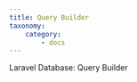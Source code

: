 ```yaml
---
title: Query Builder
taxonomy:
    category:
        - docs
---
```


Laravel Database: Query Builder